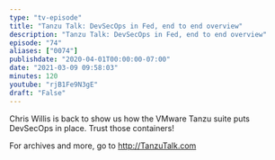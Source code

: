 ```yaml
---
type: "tv-episode"
title: "Tanzu Talk: DevSecOps in Fed, end to end overview"
description: "Tanzu Talk: DevSecOps in Fed, end to end overview"
episode: "74"
aliases: ["0074"]
publishdate: "2020-04-01T00:00:00-07:00"
date: "2021-03-09 09:58:03"
minutes: 120
youtube: "rjB1Fe9N3gE"
draft: "False"
---
```


Chris Willis is back to show us how the VMware Tanzu suite puts DevSecOps in place. Trust those containers!

For archives and more,  go to http://TanzuTalk.com